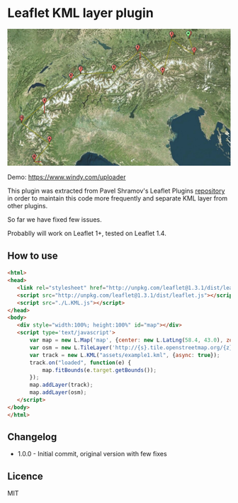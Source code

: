 # Leaflet KML layer plugin

![Example](assets/screenshot.jpg)

Demo: https://www.windy.com/uploader

This plugin was extracted from Pavel Shramov's Leaflet Plugins [repository](https://github.com/shramov/leaflet-plugins) in order to maintain this code more frequently and separate KML layer from other plugins.

So far we have fixed few issues.

Probablly will work on Leaflet 1+, tested on Leaflet 1.4.

## How to use

 ```html
<html>
<head>
	<link rel="stylesheet" href="http://unpkg.com/leaflet@1.3.1/dist/leaflet.css" />
	<script src="http://unpkg.com/leaflet@1.3.1/dist/leaflet.js"></script>
	<script src="./L.KML.js"></script>
</head>
<body>
	<div style="width:100%; height:100%" id="map"></div>
	<script type='text/javascript'>
		var map = new L.Map('map', {center: new L.LatLng(58.4, 43.0), zoom: 11});
		var osm = new L.TileLayer('http://{s}.tile.openstreetmap.org/{z}/{x}/{y}.png');
		var track = new L.KML("assets/example1.kml", {async: true});
		track.on("loaded", function(e) {
			map.fitBounds(e.target.getBounds());
		});
		map.addLayer(track);
		map.addLayer(osm);
	</script>
</body>
</html>
```

## Changelog

 * 1.0.0 - Initial commit, original version with few fixes

## Licence

MIT
